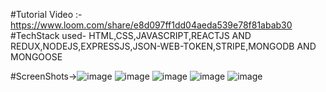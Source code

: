 #Tutorial Video :-
https://www.loom.com/share/e8d097ff1dd04aeda539e78f81abab30
#TechStack used- HTML,CSS,JAVASCRIPT,REACTJS AND REDUX,NODEJS,EXPRESSJS,JSON-WEB-TOKEN,STRIPE,MONGODB AND MONGOOSE 

#ScreenShots->![image](https://user-images.githubusercontent.com/108413276/184545968-8d89e977-335f-48e2-ac35-174026f778fc.png)
![image](https://user-images.githubusercontent.com/108413276/184545980-db3755f5-52cd-4d2b-9e73-8580aaba4fbd.png)
![image](https://user-images.githubusercontent.com/108413276/184545993-d4c12364-f148-42ed-b1bf-12f0a52493e9.png)
![image](https://user-images.githubusercontent.com/108413276/184545996-57590d70-a0e6-42b4-adb3-4504302402e0.png)
![image](https://user-images.githubusercontent.com/108413276/184546004-c703579d-ca96-4a53-be55-cda7a4641814.png)

